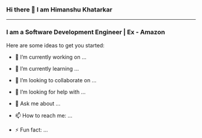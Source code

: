 ### Hi there 👋 I am Himanshu Khatarkar
---
### I am a Software Development Engineer | Ex - Amazon 

<!--
**HimanshuKhatarkar/HimanshuKhatarkar** is a ✨ _special_ ✨ repository because its `README.md` (this file) appears on your GitHub profile.-->

Here are some ideas to get you started:


- 🔭 I’m currently working on ...
      
- 🌱 I’m currently learning ...
- 👯 I’m looking to collaborate on ...
- 🤔 I’m looking for help with ...
- 💬 Ask me about ...
- 📫 How to reach me: ...
- ⚡ Fun fact: ...

